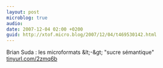 ```yaml
---
layout: post
microblog: true
audio: 
date: 2007-12-04 02:00 +0200
guid: http://xtof.micro.blog/2007/12/04/t469530142.html
---
```

Brian Suda : les microformats &amp;lt;-&amp;gt; "sucre sémantique" [tinyurl.com/2zmq6b](http://tinyurl.com/2zmq6b)
